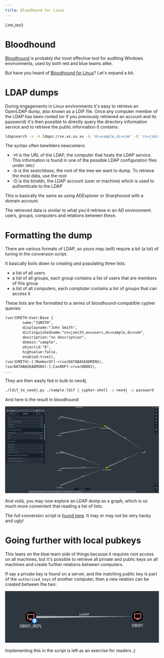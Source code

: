 ```yaml
---
title: Bloodhound for Linux
---
```

{:no_toc}

Bloodhound
==========

[Bloodhound](https://github.com/BloodHoundAD/BloodHound) is probably *the* most effective tool for auditing Windows environments, used by both red and blue teams alike.

But have you heard of [Bloodhound for Linux](https://github.com/gquere/bloodhound_linux)? Let's expand a bit.


LDAP dumps
==========

During engagements in Linux environments it's easy to retrieve an OpenLDAP dump, also known as a LDIF file.
Once any computer member of the LDAP has been rooted (or if you previously retrieved an account and its password) it's then possible to directly query the directory information service and to retrieve the public information it contains:
```bash
ldapsearch -x -H ldaps://xx.xx.xx.xx -b 'dc=sample,dc=com' -D 'cn=jsmith,ou=users,dc=sample,dc=com' -W -z 9999999 > dump.ldif
```

The syntax often bewilders newcomers:

* -H is the URL of the LDAP, the computer that hosts the LDAP service. This information is found in one of the possible LDAP configuration files under /etc/
* -b is the *searchbase*, the root of the tree we want to dump. To retrieve the most data, use the root
* -D is the *binddn*, the LDAP account (user or machine) which is used to authenticate to the LDAP


This is basically the same as using ADExplorer or Sharphound with a domain account.

The retrieved data is similar to what you'd retrieve in an AD environment: users, groups, computers and relations between these.


Formatting the dump
===================

There are various formats of LDAP, so yours may (will) require a bit (a lot) of tuning in the conversion script.

It basically boils down to creating and populating three lists:

* a list of all users
* a list of all groups, each group contains a list of users that are members of this group
* a list of all computers, each comptuter contains a list of groups that can access it

These lists are the formatted to a series of bloodhound-compatible cypher queries:
```cypher
(varJSMITH:User:Base {
        name:"JSMITH",
        displayname:"John Smith",
        distinguishedname:"cn=jsmith,ou=users,dc=sample,dc=com",
        description:"no description",
        domain:"sample",
        objectid:"8",
        highvalue:false,
        enabled:true}),
(varJSMITH)-[:MemberOf]->(varDATABASEADMINS),
(varDATABASEADMINS)-[:CanRDP]->(varDB001),
...
```

They are then easily fed in bulk to neo4j:
```bash
./ldif_to_neo4j.py ./sample.ldif | cypher-shell -u neo4j -p password
```

And here is the result in bloodhound:

![relation](./BloodHoundLinux/view.png)

And voilà, you may now explore an LDAP dump as a graph, which is so much more convenient that reading a list of lists.

The full conversion script is [found here](https://github.com/gquere/bloodhound_linux/blob/master/ldif_to_neo4j.py). It may or may not be very hacky and ugly!


Going further with local pubkeys
================================

This leans on the blue team side of things because it requires root access on all machines, but it's possible to retrieve all private and public keys on all machines and create further relations between computers.

If say a private key is found on a server, and the matching public key is part of the ```authorized_keys``` of another computer, then a new relation can be created between the two:

![relation](./BloodHoundLinux/machine_rdp.png)

Implementing this in the script is left as an exercise for readers ;)
